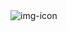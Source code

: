 <img src="https://res.cloudinary.com/obilomania/image/upload/v1725615455/BitByVest_cfx8e8.png" alt="img-icon" />
